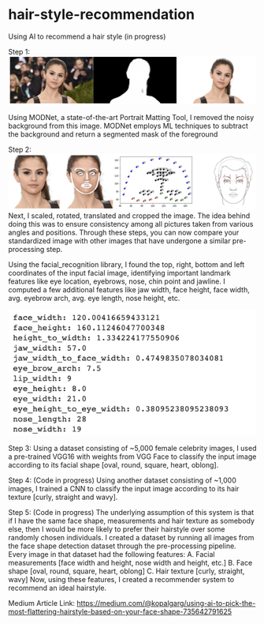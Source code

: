 # hair-style-recommendation
Using AI to recommend a hair style (in progress)

Step 1: 
![](/assets/fig1.png)

Using MODNet, a state-of-the-art Portrait Matting Tool, I removed the noisy background from this image. MODNet employs ML techniques to subtract the background and return a segmented mask of the foreground

Step 2:
![](/assets/fig2.png)
Next, I scaled, rotated, translated and cropped the image. The idea behind doing this was to ensure consistency among all pictures taken from various angles and positions. Through these steps, you can now compare your standardized image with other images that have undergone a similar pre-processing step. 

Using the facial_recognition library, I found the top, right, bottom and left coordinates of the input facial image, identifying important landmark features like eye location, eyebrows, nose, chin point and jawline. I computed a few additional features like jaw width, face height, face width, avg. eyebrow arch, avg. eye length, nose height, etc.

![](/assets/fig3.png)

Step 3:
Using a dataset consisting of ~5,000 female celebrity images, I used a pre-trained VGG16 with weights from VGG Face to classify the input image according to its facial shape [oval, round, square, heart, oblong].

Step 4: 
(Code in progress)
Using another dataset consisting of ~1,000 images, I trained a CNN to classify the input image according to its hair texture [curly, straight and wavy].

Step 5: 
(Code in progress)
The underlying assumption of this system is that if I have the same face shape, measurements and hair texture as somebody else, then I would be more likely to prefer their hairstyle over some randomly chosen individuals.
I created a dataset by running all images from the face shape detection dataset through the pre-processing pipeline. Every image in that dataset had the following features:
A. Facial measurements [face width and height, nose width and height, etc.]
B. Face shape [oval, round, square, heart, oblong]
C. Hair texture [curly, straight, wavy]
Now, using these features, I created a recommender system to recommend an ideal hairstyle.


Medium Article Link: https://medium.com/@kopalgarg/using-ai-to-pick-the-most-flattering-hairstyle-based-on-your-face-shape-735642791625
